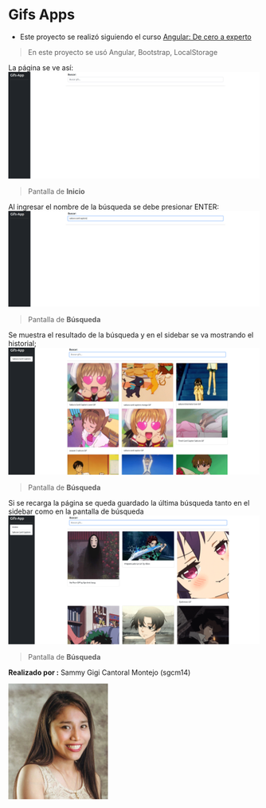 Gifs Apps
=============
- Este proyecto se realizó siguiendo el curso [Angular: De cero a experto](https://www.udemy.com/course/angular-fernando-herrera/# "Angular: De cero a experto") 
> En este proyecto se usó Angular, Bootstrap, LocalStorage

La página se ve así:
![](https://raw.githubusercontent.com/sgcm14/gifs-app/master/doc/GifsApp1.png)
> Pantalla de **Inicio**

Al ingresar el nombre de la búsqueda se debe presionar ENTER:
![](https://raw.githubusercontent.com/sgcm14/gifs-app/master/doc/GifsApp2.png)
> Pantalla de **Búsqueda**

Se muestra el resultado de la búsqueda y en el sidebar se va mostrando el historial;
![](https://raw.githubusercontent.com/sgcm14/gifs-app/master/doc/GifsApp3.png)
> Pantalla de **Búsqueda**

Si se recarga la página se queda guardado la última búsqueda tanto en el sidebar como en la pantalla de búsqueda
![](https://raw.githubusercontent.com/sgcm14/gifs-app/master/doc/GifsApp4.png)
> Pantalla de **Búsqueda**


**Realizado por :** Sammy Gigi Cantoral Montejo (sgcm14)

<img src ="https://raw.githubusercontent.com/sgcm14/sgcm14/main/sammy.jpg" width="200">
